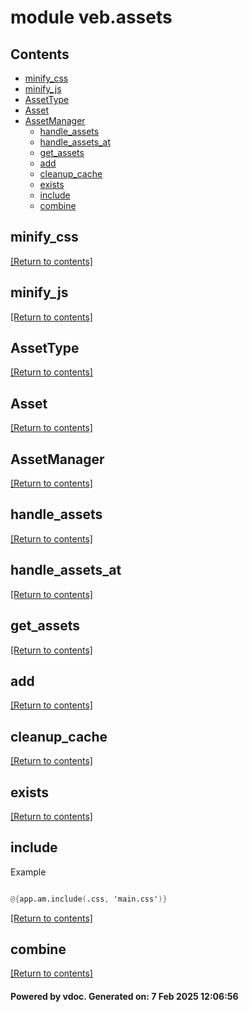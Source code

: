 # module veb.assets


## Contents
- [minify_css](#minify_css)
- [minify_js](#minify_js)
- [AssetType](#AssetType)
- [Asset](#Asset)
- [AssetManager](#AssetManager)
  - [handle_assets](#handle_assets)
  - [handle_assets_at](#handle_assets_at)
  - [get_assets](#get_assets)
  - [add](#add)
  - [cleanup_cache](#cleanup_cache)
  - [exists](#exists)
  - [include](#include)
  - [combine](#combine)

## minify_css
[[Return to contents]](#Contents)

## minify_js
[[Return to contents]](#Contents)

## AssetType
[[Return to contents]](#Contents)

## Asset
[[Return to contents]](#Contents)

## AssetManager
[[Return to contents]](#Contents)

## handle_assets
[[Return to contents]](#Contents)

## handle_assets_at
[[Return to contents]](#Contents)

## get_assets
[[Return to contents]](#Contents)

## add
[[Return to contents]](#Contents)

## cleanup_cache
[[Return to contents]](#Contents)

## exists
[[Return to contents]](#Contents)

## include
Example
```v

@{app.am.include(.css, 'main.css')}

```

[[Return to contents]](#Contents)

## combine
[[Return to contents]](#Contents)

#### Powered by vdoc. Generated on: 7 Feb 2025 12:06:56
